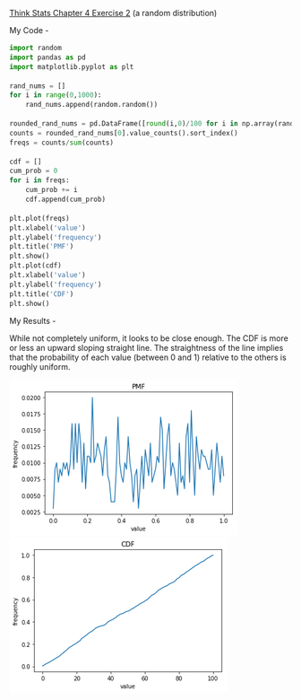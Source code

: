 [Think Stats Chapter 4 Exercise 2](http://greenteapress.com/thinkstats2/html/thinkstats2005.html#toc41) (a random distribution)

My Code -

```python
import random
import pandas as pd
import matplotlib.pyplot as plt

rand_nums = []
for i in range(0,1000):
    rand_nums.append(random.random())

rounded_rand_nums = pd.DataFrame([round(i,0)/100 for i in np.array(rand_nums)*100])
counts = rounded_rand_nums[0].value_counts().sort_index()
freqs = counts/sum(counts)

cdf = []
cum_prob = 0
for i in freqs:
    cum_prob += i
    cdf.append(cum_prob)
    
plt.plot(freqs)
plt.xlabel('value')
plt.ylabel('frequency')
plt.title('PMF')
plt.show()
plt.plot(cdf)
plt.xlabel('value')
plt.ylabel('frequency')
plt.title('CDF')
plt.show()
```

My Results -

While not completely uniform, it looks to be close enough.  The CDF is more or less an upward sloping straight line.  The straightness of the line implies that the probability of each value (between 0 and 1) relative to the others is roughly uniform.

![random_pmf](rand_pmf.png)
![random_cdf](rand_cdf.png)
